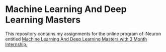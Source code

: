 # Machine Learning And Deep Learning Masters
This repository contains my assignments for the online program of iNeuron entitled [Machine Learning And Deep Learning Masters with 3 Month Internship.](https://ineuron.ai/home/coursedetail/-machine--learning-and-deep-learning-masters-with-3-month-internship---118)
